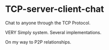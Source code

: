 # TCP-server-client-chat


Chat to anyone through the TCP Protocol.


VERY Simply system.
Several implementations.

On my way to P2P relationships.
